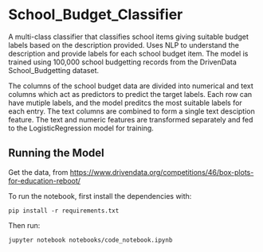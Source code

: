 # School_Budget_Classifier
A multi-class classifier that classifies school items giving suitable budget labels based on the description provided. Uses NLP to understand the description and provide labels for each school budget item. The model is trained using 100,000 school budgetting records from the DrivenData School_Budgetting dataset. 

The columns of the school budget data are divided into numerical and text columns which act as predictors to predict the target labels. Each row can have mutiple labels, and the model preditcs the most suitable labels for each entry. The text columns are combined to form a single text desciption feature. The text and numeric features are transformed separately and fed to the LogisticRegression model for training. 


## Running the Model

Get the data, from https://www.drivendata.org/competitions/46/box-plots-for-education-reboot/

To run the notebook, first install the dependencies with:

    pip install -r requirements.txt

Then run:

    jupyter notebook notebooks/code_notebook.ipynb
